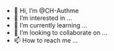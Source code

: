 - 👋 Hi, I’m @CH-Authme
- 👀 I’m interested in ...
- 🌱 I’m currently learning ...
- 💞️ I’m looking to collaborate on ...
- 📫 How to reach me ...

<!---
CH-Authme/CH-Authme is a ✨ special ✨ repository because its `README.md` (this file) appears on your GitHub profile.
You can click the Preview link to take a look at your changes.
--->
